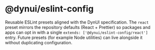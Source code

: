 # @dynui/eslint-config

Reusable ESLint presets aligned with the DynUI specification.  The `react`
preset mirrors the repository defaults (React + Prettier) so packages and apps
can opt in with a single `extends: ['@dynui/eslint-config/react']` entry.
Future presets (for example Node utilities) can live alongside it without
duplicating configuration.
